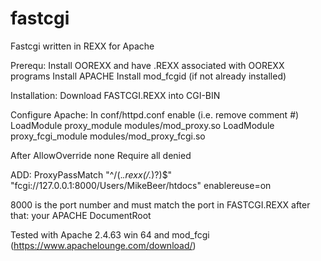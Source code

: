 # fastcgi
Fastcgi written in REXX for Apache

Prerequ:
Install OOREXX and have .REXX associated with OOREXX programs
Install APACHE
Install mod_fcgid (if not already installed)


Installation:
Download FASTCGI.REXX into CGI-BIN

Configure Apache:
In conf/httpd.conf enable (i.e. remove comment #)
LoadModule proxy_module modules/mod_proxy.so
LoadModule proxy_fcgi_module modules/mod_proxy_fcgi.so

After
<Directory />
    AllowOverride none
    Require all denied
</Directory>

ADD:
ProxyPassMatch "^/(.*\.rexx(/.*)?)$" "fcgi://127.0.0.1:8000/Users/MikeBeer/htdocs" enablereuse=on

8000 is the port number and must match the port in FASTCGI.REXX
after that: your APACHE DocumentRoot



Tested with Apache 2.4.63 win 64 and mod_fcgi (https://www.apachelounge.com/download/)
